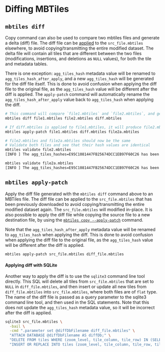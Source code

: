 # Diffing MBTiles

## `mbtiles diff`

Copy command can also be used to compare two mbtiles files and generate a delta (diff) file. The diff file can
be [applied](#mbtiles-apply-patch) to the `src_file.mbtiles` elsewhere, to avoid copying/transmitting the entire
modified dataset. The delta file will contain all tiles that are different between the two files (modifications,
insertions, and deletions as `NULL` values), for both the tile and metadata tables.

There is one exception: `agg_tiles_hash` metadata value will be renamed to `agg_tiles_hash_after_apply`, and a
new `agg_tiles_hash` will be generated for the diff file itself. This is done to avoid confusion when applying the diff
file to the original file, as the `agg_tiles_hash` value will be different after the diff is applied. The `apply-patch`
command will automatically rename the `agg_tiles_hash_after_apply` value back to `agg_tiles_hash` when applying the
diff.

```bash
# This command will compare `file1.mbtiles` and `file2.mbtiles`, and generate a new diff file `diff.mbtiles`.
mbtiles diff file1.mbtiles file2.mbtiles diff.mbtiles

# If diff.mbtiles is applied to file1.mbtiles, it will produce file2.mbtiles
mbtiles apply-patch file1.mbtiles diff.mbtiles file2a.mbtiles

# file2.mbtiles and file2a.mbtiles should now be the same
# Validate both files and see that their hash values are identical
mbtiles validate file2.mbtiles
[INFO ] The agg_tiles_hashes=E95C1081447FB25674DCC1EB97F60C26 has been verified for file2.mbtiles

mbtiles validate file2a.mbtiles
[INFO ] The agg_tiles_hashes=E95C1081447FB25674DCC1EB97F60C26 has been verified for file2a.mbtiles
```

## `mbtiles apply-patch`

Apply the diff file generated with the `mbtiles diff` command above to an MBTiles file. The diff file can be applied to
the `src_file.mbtiles` that has been previously downloaded to avoid copying/transmitting the entire modified dataset
again. The `src_file.mbtiles` will modified in-place. It is also possible to apply the diff file while copying the
source file to a new destination file, by using
the [`mbtiles copy --apply-patch`](copy.md#mbtiles-copy---apply-patch) command.

Note that the `agg_tiles_hash_after_apply` metadata value will be renamed to `agg_tiles_hash` when applying the diff.
This is done to avoid confusion when applying the diff file to the original file, as the `agg_tiles_hash` value will be
different after the diff is applied.

```bash
mbtiles apply-patch src_file.mbtiles diff_file.mbtiles
```

#### Applying diff with SQLite

Another way to apply the diff is to use the `sqlite3` command line tool directly. This SQL will delete all tiles
from `src_file.mbtiles` that are set to `NULL` in `diff_file.mbtiles`, and then insert or update all new tiles
from `diff_file.mbtiles` into `src_file.mbtiles`, where both files are of `flat` type. The name of the diff file is
passed as a query parameter to the sqlite3 command line tool, and then used in the SQL statements. Note that this does
not update the `agg_tiles_hash` metadata value, so it will be incorrect after the diff is applied.

```bash
sqlite3 src_file.mbtiles \
  -bail \
  -cmd ".parameter set @diffDbFilename diff_file.mbtiles" \
  "ATTACH DATABASE @diffDbFilename AS diffDb;" \
  "DELETE FROM tiles WHERE (zoom_level, tile_column, tile_row) IN (SELECT zoom_level, tile_column, tile_row FROM diffDb.tiles WHERE tile_data ISNULL);" \
  "INSERT OR REPLACE INTO tiles (zoom_level, tile_column, tile_row, tile_data) SELECT * FROM diffDb.tiles WHERE tile_data NOTNULL;"
```
